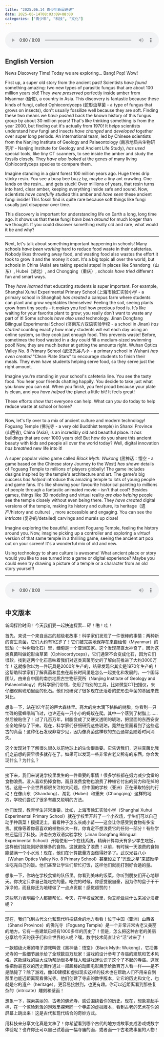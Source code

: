 ```yaml
---
title: "2025.06.14 青少年新闻速递"
date: 2025-06-14T08:03:09+08:00
categories: ["青少年", "科技", "文化"]
---
```

<audio controls style="width: 100%; max-width: 900px; margin: 1.5em 0; display: block;">
  <source src="/mp3/teen_news/20250614.en.mp3" type="audio/mpeg">
</audio>

## English Version

News Discovery Time! Today we are exploring... Bang! Pop! Wow!

First up, a super old story from the ancient past! Scientists *have found* something amazing: two new types of parasitic fungus that are about 100 million years old! They *were preserved* perfectly inside amber from Myanmar (缅甸), a country in Asia. This discovery is fantastic because these kinds of fungi, called Ophiocordyceps (蛇形虫草菌 - a type of fungus that grows on insects), don't usually fossilize well because they are soft. Finding these two means we *have pushed* back the known history of this fungus group by about 30 million years! That's like thinking something is from the year 2000, but finding out it's actually from 1970! It *helps* scientists understand how fungi and insects *have changed* and *developed* together over super long periods. An international team, led by Chinese scientists from the Nanjing Institute of Geology and Palaeontology (南京地质古生物研究所 - Nanjing Institute for Geology and Ancient Life Study), *has used* special tools, like tiny CT scanners, to see inside the amber and study the fossils closely. They *have also looked* at the genes of many living Ophiocordyceps species to compare them.

Imagine standing in a giant forest 100 million years ago. Huge trees drip sticky resin. You see a busy bee buzz by, maybe a tiny ant crawling. One lands on the resin... and gets stuck! Over millions of years, that resin turns into hard, clear amber, keeping everything inside safe and sound. Now, scientists *have carefully studied* this amber and *have seen* these ancient fungi inside! This fossil find is quite rare because soft things like fungi usually just disappear over time.

This discovery is important for understanding life on Earth a long, long time ago. It shows us that these fungi *have been around* for much longer than we thought. If you could discover something really old and rare, what would it be and why?

---

Next, let's talk about something important happening in schools! Many schools *have been working* hard to reduce food waste in their cafeterias. Nobody likes throwing away food, and wasting food also wastes the effort it took to grow it and the money it cost. It's a big topic all over the world, but schools in China (Asia) are taking special steps! In places like Shandong（山东）, Hubei（湖北）, and Chongqing（重庆）, schools *have tried* different fun and smart ways.

They *have learned* that educating students is super important. For example, Shanghai Xuhui Experimental Primary School (上海市徐汇实验小学 - a primary school in Shanghai) *has created* a campus farm where students can plant and grow vegetables themselves! Feeling the soil, seeing plants grow from tiny seeds – it *makes* you feel how precious food is. It’s like waiting for your favorite plant to grow; you really don’t want to waste any part of it! Some schools *have also used* technology. Jinan Dongfang Bilingual Experimental School (济南东方双语实验学校 - a school in Jinan) *has started* counting exactly how many students will eat each day using an online system, so they cook just enough food. This prevents waste! Before, sometimes the food wasted in a day could fill a medium-sized swimming pool! Now, they are much better at getting the amounts right. Wuhan Optics Valley No. 8 Primary School (武汉光谷八小 - a primary school in Wuhan) *has even created* "Clean Plate Stars" to encourage students to finish their meals. They even have students helping serve food, so they serve just the right amount.

Imagine you're standing in your school's cafeteria line. You see the tasty food. You hear your friends chatting happily. You decide to take just what you know you can eat. When you finish, you feel proud because your plate is clean, and you *have helped* the planet a little bit! It feels great!

These efforts show that everyone can help. What can *you* do today to help reduce waste at school or home?

---

Now, let's fly over to a mix of ancient culture and modern technology! Foguang Temple (佛光寺 - a very old Buddhist temple) in Shanxi Province (山西省), China (Asia), is an incredibly old and beautiful place. It *has* buildings that are over 1000 years old! But how do you share this ancient beauty with kids and people all over the world today? Well, digital innovation *has breathed* new life into it!

A super popular video game called *Black Myth: Wukong* (黑神话：悟空 - a game based on the Chinese story Journey to the West) *has shown* details of Foguang Temple to millions of players globally! The game includes designs inspired by the temple's architecture and art. The game's big success *has helped* introduce this amazing temple to lots of young people and game fans. It's like showing your favourite historical painting to millions of people through a fantastic animated movie – isn't that cool? Besides games, things like 3D modeling and virtual reality *are also helping* people see the temple closely without even being there. They *have created* digital versions of the temple, making its history and culture, its heritage（遗产/history and culture）, more accessible and engaging. You can see the *intricate* (复杂的/detailed) carvings and murals up close!

Imagine exploring the beautiful, ancient Foguang Temple, feeling the history around you. Now, imagine picking up a controller and exploring a *virtual* version of that same temple in a thrilling game, seeing the ancient art pop out on your screen! It's a wonderful mix of old and new.

Using technology to share culture is awesome! What ancient place or story would you like to see turned into a game or digital experience? Maybe you could even try drawing a picture of a temple or a character from an old story yourself!

---

<audio controls style="width: 100%; max-width: 900px; margin: 1.5em 0; display: block;">
  <source src="/mp3/teen_news/20250614.cn.mp3" type="audio/mpeg">
</audio>

## 中文版本

新闻探险时间！今天我们要一起快速探索… 砰！啪！哇！

首先，来说一个来自远古的超级老故事！科学家们发现了一件很棒的事情：两种新的寄生真菌，它们大约有1亿岁了！它们被完美地保存在来自缅甸（Myanmar）的琥珀（一种树脂化石）里，缅甸是一个亚洲国家。这个发现简直太神奇了，因为这类真菌叫做蛇形虫草菌（Ophiocordyceps），它们通常不会变成化石，因为它们很软。找到这两个化石意味着我们对这类真菌历史的了解向前推进了大约3000万年！这就像你以为一件玩具是2000年生产的，结果发现它其实是1970年生产的！这帮助科学家们了解真菌和昆虫在超长时间里是怎么一起变化和发展的。一个国际团队，由来自中国的南京地质古生物研究所（Nanjing Institute of Geology and Palaeontology）的科学家们带领，使用了特别的工具，比如微型CT扫描仪，来仔细观察琥珀里面的化石。他们也研究了很多现在还活着的蛇形虫草菌的基因来做对比。

想象一下，站在1亿年前的巨大森林里。高大的树木滴下黏黏的树脂。你看到一只忙碌的蜜蜂嗡嗡飞过，也许还有一只小小的蚂蚁在爬。其中一个落到了树脂上……然后被粘住了！过了几百万年，树脂变成了又硬又透明的琥珀，把里面的东西安安全全地保存了下来。现在，科学家们仔细研究这些琥珀，竟然在里面看到了这些远古的真菌！这种化石发现非常少见，因为像真菌这样软的东西通常会随着时间消失。

这个发现对于了解很久很久以前地球上的生命很重要。它告诉我们，这些真菌比我们之前想的要早很多就存在了。如果可以发现一些非常古老又稀有的东西，你会发现什么？为什么？

---

接下来，我们来说说学校里发生的一件重要的事情！很多学校都在努力减少食堂的食物浪费。没人喜欢扔掉食物，而且浪费食物也浪费了种植它付出的努力和花掉的钱。这是一个全世界都很关注的大问题，但中国的学校（亚洲）正在采取特别的行动！在像山东（Shandong）、湖北（Hubei）和重庆（Chongqing）这样的地方，学校们尝试了很多有趣又聪明的方法。

他们发现，教育学生非常重要。比如，上海市徐汇实验小学（Shanghai Xuhui Experimental Primary School）就在学校里开辟了一个小农场，学生们可以自己动手种蔬菜！摸摸泥土，看看种子怎么长成小苗——这会让你感受到食物有多宝贵。就像等着你最喜欢的植物长大一样，你肯定不想浪费它的任何一部分！有些学校还运用了科技。济南东方双语实验学校（Jinan Dongfang Bilingual Experimental School）开始使用一个在线系统，精确计算每天有多少学生吃饭，这样他们就能刚好做够多的食物。这就避免了浪费！以前，有时候一天浪费的食物能装满一个小水池！现在，他们在计算数量方面做得好多了。武汉光谷八小（Wuhan Optics Valley No. 8 Primary School）甚至设立了“光盘之星”来鼓励学生吃完自己的饭。他们甚至让学生们帮忙打饭，这样他们就能打刚好合适的量。

想象一下，你站在学校食堂的队伍里。你看到美味的饭菜。你听到朋友们开心地聊天。你决定只拿自己能吃完的量。吃完的时候，你感觉很自豪，因为你的盘子干干净净的，而且你还为地球做了一点点贡献！感觉超赞的！

这些努力表明每个人都能帮忙。今天，在学校或家里，你又能做些什么来减少浪费呢？

---

现在，我们飞到古代文化和现代科技结合的地方看看！位于中国（亚洲）山西省（Shanxi Province）的佛光寺（Foguang Temple）是一个非常非常古老又美丽的地方。它有一些建筑已经有1000多年的历史了！但是，怎么把这种古老的美丽分享给今天的孩子们和全世界的人呢？嘿，数字技术简直让它“活”过来了！

一款超级火爆的电子游戏叫做《黑神话：悟空》（Black Myth: Wukong），它把佛光寺的一些细节展示给了全球数百万玩家！游戏的设计参考了寺庙的建筑和艺术风格。这款游戏的巨大成功帮助很多年轻人和游戏迷认识了这个了不起的寺庙。这就像把你最喜欢的历史画作通过一部超棒的动画电影展示给数百万人看一样——是不是酷毙了？除了游戏，像3D建模和虚拟现实这样的技术也在帮助人们不用亲自到那里也能近距离观看佛光寺。他们创建了寺庙的数字版本，让它的历史和文化，也就是它的遗产（heritage），更容易接触到，也更有趣。你可以近距离看到那些复杂的（intricate）雕刻和壁画！

想象一下，探索美丽的、古老的佛光寺，感受围绕着你的历史。现在，想象拿起手柄，在一个惊险刺激的游戏里探索同一个寺庙的虚拟版本，看到古老的艺术在你的屏幕上跳出来！这是古代和现代结合的奇妙方式。

用科技来分享文化真是太棒了！你希望看到哪个古代的地方或故事变成游戏或数字体验呢？也许你还可以自己试着画一幅寺庙的画，或者画一个古老故事里的人物！
```